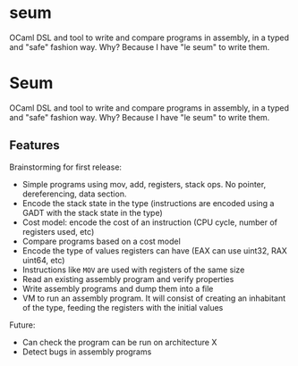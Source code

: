 # seum

OCaml DSL and tool to write and compare programs in assembly, in a typed and "safe" fashion way. Why? Because I have "le seum" to write them.

Seum
=====

OCaml DSL and tool to write and compare programs in assembly, in a typed and "safe" fashion way. Why? Because I have "le seum" to write them.

## Features

Brainstorming for first release:

- Simple programs using mov, add, registers, stack ops. No pointer, dereferencing,
  data section.
- Encode the stack state in the type (instructions are encoded using a GADT with
  the stack state in the type)
- Cost model: encode the cost of an instruction (CPU cycle, number of registers used, etc)
- Compare programs based on a cost model
- Encode the type of values registers can have (EAX can use uint32, RAX uint64, etc)
- Instructions like `MOV` are used with registers of the same size
- Read an existing assembly program and verify properties
- Write assembly programs and dump them into a file
- VM to run an assembly program. It will consist of creating an inhabitant of
  the type, feeding the registers with the initial values

Future:
- Can check the program can be run on architecture X
- Detect bugs in assembly programs
